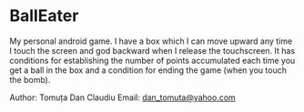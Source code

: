# BallEater
My personal android game. I have a box which I can move upward any time I touch the screen and god backward when I release the touchscreen. It has conditions for establishing the number of points accumulated each time you get a ball in the box and a condition for ending the game (when you touch the bomb).

Author: Tomuța Dan Claudiu
Email: dan_tomuta@yahoo.com
